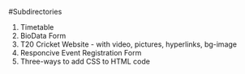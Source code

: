 #Subdirectories
1. Timetable
2. BioData Form
3. T20 Cricket Website - with video, pictures, hyperlinks, bg-image
4. Responcive Event Registration Form
5. Three-ways to add CSS to HTML code
